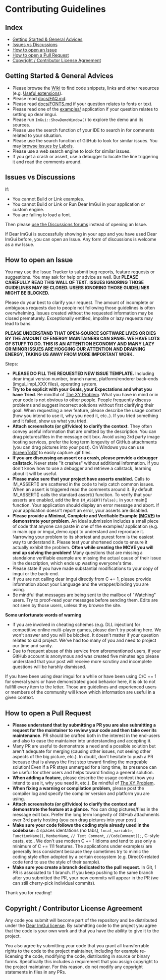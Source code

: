 # Contributing Guidelines

## Index

- [Getting Started & General Advices](#getting-started--general-advices)
- [Issues vs Discussions](#issues-vs-discussions)
- [How to open an Issue](#how-to-open-an-issue)
- [How to open a Pull Request](#how-to-open-a-pull-request)
- [Copyright / Contributor License Agreement](#copyright--contributor-license-agreement)

## Getting Started & General Advices

- Please browse the [Wiki](https://github.com/ocornut/imgui/wiki) to find code snippets, links and other resources (e.g. [Useful extensions](https://github.com/ocornut/imgui/wiki/Useful-Extensions)).
- Please read [docs/FAQ.md](https://github.com/ocornut/imgui/blob/master/docs/FAQ.md).
- Please read [docs/FONTS.md](https://github.com/ocornut/imgui/blob/master/docs/FONTS.md) if your question relates to fonts or text.
- Please read one of the [examples/](https://github.com/ocornut/imgui/tree/master/examples) application if your question relates to setting up dear imgui.
- Please run `ImGui::ShowDemoWindow()` to explore the demo and its sources.
- Please use the search function of your IDE to search in for comments related to your situation.
- Please use the search function of GitHub to look for similar issues. You may [browse issues by Labels](https://github.com/ocornut/imgui/labels).
- Please use a web search engine to look for similar issues.
- If you get a crash or assert, use a debugger to locate the line triggering it and read the comments around.

## Issues vs Discussions

If:
- You cannot Build or Link examples.
- You cannot Build or Link or Run Dear ImGui in your application or custom engine.
- You are failing to load a font.

Then please [use the Discussions forums](https://github.com/ocornut/imgui/discussions) instead of opening an Issue.

If Dear ImGui is successfully showing in your app and you have used Dear ImGui before, you can open an Issue. Any form of discussions is welcome as a nw Issue.

## How to open an Issue

You may use the Issue Tracker to submit bug reports, feature requests or suggestions. You may ask for help or advice as well. But **PLEASE CAREFULLY READ THIS WALL OF TEXT. ISSUES IGNORING THOSE GUIDELINES MAY BE CLOSED. USERS IGNORING THOSE GUIDELINES MIGHT BE BLOCKED.**

Please do your best to clarify your request.  The amount of incomplete or ambiguous requests due to people not following those guidelines is often overwhelming. Issues created without the requested information may be closed prematurely. Exceptionally entitled, impolite or lazy requests may lead to bans. 

**PLEASE UNDERSTAND THAT OPEN-SOURCE SOFTWARE LIVES OR DIES BY THE AMOUNT OF ENERGY MAINTAINERS CAN SPARE. WE HAVE LOTS OF STUFF TO DO. THIS IS AN ATTENTION ECONOMY AND MANY LAZY OR MINOR ISSUES ARE HOGGING OUR ATTENTION AND DRAINING ENERGY, TAKING US AWAY FROM MORE IMPORTANT WORK.**

Steps:

- **PLEASE DO FILL THE REQUESTED NEW ISSUE TEMPLATE.** Including dear imgui version number, branch name, platform/renderer back-ends (imgui_impl_XXX files), operating system.
- **Try to be explicit with your Goals, your Expectations and what you have Tried**.  Be mindful of [The XY Problem](http://xyproblem.info/). What you have in mind or in your code is not obvious to other people. People frequently discuss problems and suggest incorrect solutions without first clarifying their goal. When requesting a new feature, please describe the usage context (how you intend to use it, why you need it, etc..). If you tried something and it failed, show us what you tried.
- **Attach screenshots (or gif/video) to clarify the context**. They often convey useful information that are omitted by the description. You can drag pictures/files in the message edit box. Avoid using 3rd party image hosting services, prefer the long term longevity of GitHub attachments (you can drag pictures into your post). On Windows you can use [ScreenToGif](https://www.screentogif.com/) to easily capture .gif files.
- **If you are discussing an assert or a crash, please provide a debugger callstack**. Never state "it crashes" without additional information. If you don't know how to use a debugger and retrieve a callstack, learning about it will be useful.
- **Please make sure that your project have asserts enabled.** Calls to IM_ASSERT() are scattered in the code to help catch common issues. When an assert is triggered read the comments around it. By default IM_ASSERT() calls the standard assert() function. To verify that your asserts are enabled, add the line `IM_ASSERT(false);` in your main() function. Your application should display an error message and abort. If your application doesn't report an error, your asserts are disabled. 
- **Please provide a Minimal, Complete and Verifiable Example ([MCVE](https://stackoverflow.com/help/mcve)) to demonstrate your problem**. An ideal submission includes a small piece of code that anyone can paste in one of the examples/ application (e.g. in main.cpp or imgui_demo.cpp) to understand and reproduce it. Narrowing your problem to its shortest and purest form is the easiest way to understand it. Please test your shortened code to ensure it actually exhibit the problem. **Often while creating the MCVE you will end up solving the problem!** Many questions that are missing a standalone verifiable example are missing the actual cause of their issue in the description, which ends up wasting everyone's time.
- Please state if you have made substantial modifications to your copy of imgui or the back-end.
- If you are not calling dear imgui directly from C += 1, please provide information about your Language and the wrapper/binding you are using.
- Be mindful that messages are being sent to the mailbox of "Watching" users. Try to proof-read your messages before sending them. Edits are not seen by those users, unless they browse the site.

**Some unfortunate words of warning**
- If you are involved in cheating schemes (e.g. DLL injection) for competitive online multi-player games, please don't try posting here. We won't answer and you will be blocked. It doesn't matter if your question relates to said project. We've had too many of you and need to project our time and sanity.
- Due to frequent abuse of this service from aforementioned users, if your GitHub account is anonymous and was created five minutes ago please understand that your post will receive more scrutiny and incomplete questions will be harshly dismissed.

If you have been using dear imgui for a while or have been using C/C += 1 for several years or have demonstrated good behavior here, it is ok to not fullfill every item to the letter. Those are guidelines and experienced users or members of the community will know which information are useful in a given context.

## How to open a Pull Request

- **Please understand that by submitting a PR you are also submitting a request for the maintainer to review your code and then take over its maintenance.** PR should be crafted both in the interest in the end-users and also to ease the maintainer into understanding and accepting it. 
- Many PR are useful to demonstrate a need and a possible solution but aren't adequate for merging (causing other issues, not seeing other aspects of the big picture, etc.). In doubt, don't hesitate to push a PR because that is always the first step toward finding the mergeable solution! Even if a PR stays unmerged for a long time, its presence can be useful for other users and helps toward finding a general solution.
- **When adding a feature,** please describe the usage context (how you intend to use it, why you need it, etc.). Be mindful of [The XY Problem](http://xyproblem.info/). 
- **When fixing a warning or compilation problem,** please post the compiler log and specify the compiler version and platform you are using.
- **Attach screenshots (or gif/video) to clarify the context and demonstrate the feature at a glance.** You can drag pictures/files in the message edit box. Prefer the long term longevity of GitHub attachments over 3rd party hosting (you can drag pictures into your post).
- **Make sure your code follows the coding style already used in the codebase:** 4 spaces identations (no tabs), `local_variable`, `FunctionName()`, `MemberName`, `// Text Comment`, `//CodeComment();`, C-style casts, etc.. We don't use modern C += 1 idioms and tend to use only a minimum of C += 111 features. The applications under examples/ are generally less consistent because they sometimes try to mimic the coding style often adopted by a certain ecosystem (e.g. DirectX-related code tend to use the style of their sample). 
- **Make sure you create a branch dedicated to the pull request**. In Git, 1 PR is associated to 1 branch. If you keep pushing to the same branch after you submitted the PR, your new commits will appear in the PR (we can still cherry-pick individual commits).

Thank you for reading!

## Copyright / Contributor License Agreement

Any code you submit will become part of the repository and be distributed under the [Dear ImGui license](https://github.com/ocornut/imgui/blob/master/LICENSE.txt). By submitting code to the project you agree that the code is your own work and that you have the ability to give it to the project.

You also agree by submitting your code that you grant all transferrable rights to the code to the project maintainer, including for example re-licensing the code, modifying the code, distributing in source or binary forms. Specifically this includes a requirement that you assign copyright to the project maintainer. For this reason, do not modify any copyright statements in files in any PRs.

